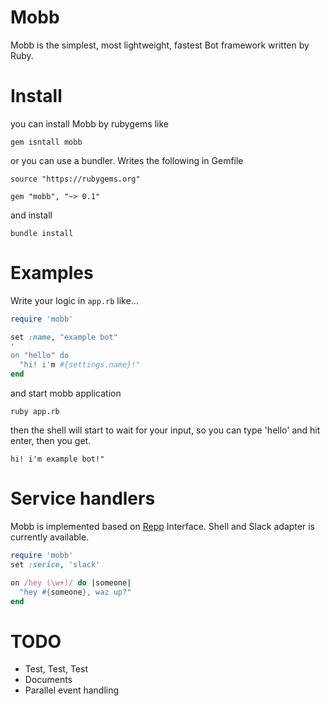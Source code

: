 # Mobb

Mobb is the simplest, most lightweight, fastest Bot framework written by Ruby.

# Install

you can install Mobb by rubygems like

```
gem isntall mobb
```

or you can use a bundler. Writes the following in Gemfile

```
source "https://rubygems.org"

gem "mobb", "~> 0.1"
```

and install

```
bundle install
```

# Examples

Write your logic in `app.rb` like...

```ruby
require 'mobb'

set :name, "example bot"
'
on "hello" do
  "hi! i'm #{settings.name}!"
end
```

and start mobb application

```
ruby app.rb
```

then the shell will start to wait for your input, so you can type 'hello' and hit enter, then you get.

```
hi! i'm example bot!"
```

# Service handlers

Mobb is implemented based on [Repp](https://github.com/kinoppyd/repp) Interface.
Shell and Slack adapter is currently available.

```ruby
require 'mobb'
set :serice, 'slack'

on /hey (\w+)/ do |someone|
  "hey #{someone}, waz up?"
end
```

# TODO

+ Test, Test, Test
+ Documents
+ Parallel event handling
